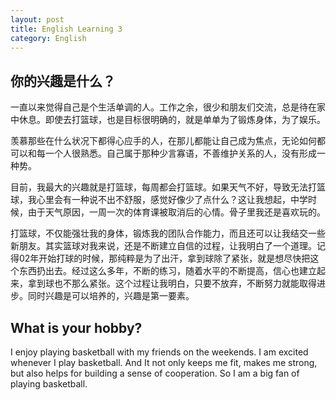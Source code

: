 ```yaml
---
layout: post
title: English Learning 3
category: English
---
```



## 你的兴趣是什么？
一直以来觉得自己是个生活单调的人。工作之余，很少和朋友们交流，总是待在家中休息。即使去打篮球，也是目标很明确的，就是单单为了锻炼身体，为了娱乐。

羡慕那些在什么状况下都得心应手的人，在那儿都能让自己成为焦点，无论如何都可以和每一个人很熟悉。自己属于那种少言寡语，不善维护关系的人，没有形成一种势。

目前，我最大的兴趣就是打篮球，每周都会打篮球。如果天气不好，导致无法打篮球，我心里会有一种说不出不舒服，感觉好像少了点什么？这让我想起，中学时候，由于天气原因，一周一次的体育课被取消后的心情。骨子里我还是喜欢玩的。

打篮球，不仅能强壮我的身体，锻炼我的团队合作能力，而且还可以让我结交一些新朋友。其实篮球对我来说，还是不断建立自信的过程，让我明白了一个道理。记得02年开始打球的时候，那纯粹是为了出汗，拿到球除了紧张，就是想尽快把这个东西扔出去。经过这么多年，不断的练习，随着水平的不断提高，信心也建立起来，拿到球也不那么紧张。这个过程让我明白，只要不放弃，不断努力就能取得进步。同时兴趣是可以培养的，兴趣是第一要素。
 
## What is your hobby?
 
I enjoy playing basketball with my friends on the weekends. I am excited whenever I play basketball. And It not only keeps me fit, makes me strong, but also helps for building a sense of cooperation. So I am a big fan of playing basketball.